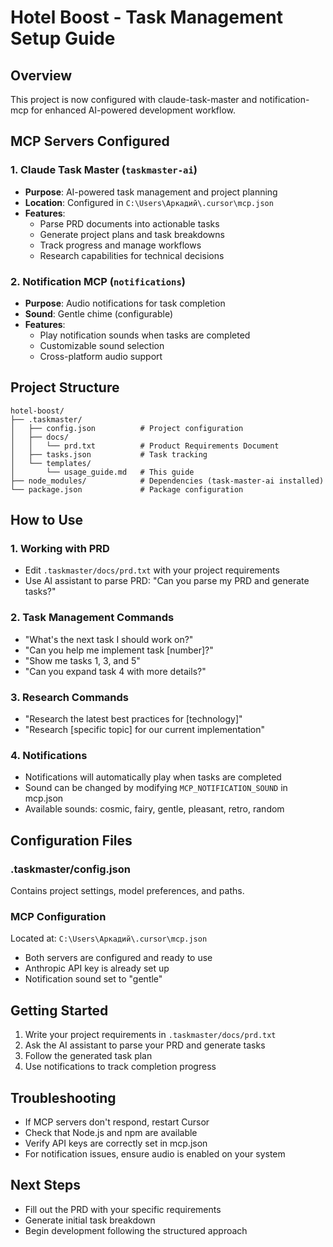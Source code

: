 # Hotel Boost - Task Management Setup Guide

## Overview
This project is now configured with claude-task-master and notification-mcp for enhanced AI-powered development workflow.

## MCP Servers Configured

### 1. Claude Task Master (`taskmaster-ai`)
- **Purpose**: AI-powered task management and project planning
- **Location**: Configured in `C:\Users\Аркадий\.cursor\mcp.json`
- **Features**:
  - Parse PRD documents into actionable tasks
  - Generate project plans and task breakdowns
  - Track progress and manage workflows
  - Research capabilities for technical decisions

### 2. Notification MCP (`notifications`)
- **Purpose**: Audio notifications for task completion
- **Sound**: Gentle chime (configurable)
- **Features**:
  - Play notification sounds when tasks are completed
  - Customizable sound selection
  - Cross-platform audio support

## Project Structure

```
hotel-boost/
├── .taskmaster/
│   ├── config.json          # Project configuration
│   ├── docs/
│   │   └── prd.txt          # Product Requirements Document
│   ├── tasks.json           # Task tracking
│   └── templates/
│       └── usage_guide.md   # This guide
├── node_modules/            # Dependencies (task-master-ai installed)
└── package.json             # Package configuration
```

## How to Use

### 1. Working with PRD
- Edit `.taskmaster/docs/prd.txt` with your project requirements
- Use AI assistant to parse PRD: "Can you parse my PRD and generate tasks?"

### 2. Task Management Commands
- "What's the next task I should work on?"
- "Can you help me implement task [number]?"
- "Show me tasks 1, 3, and 5"
- "Can you expand task 4 with more details?"

### 3. Research Commands
- "Research the latest best practices for [technology]"
- "Research [specific topic] for our current implementation"

### 4. Notifications
- Notifications will automatically play when tasks are completed
- Sound can be changed by modifying `MCP_NOTIFICATION_SOUND` in mcp.json
- Available sounds: cosmic, fairy, gentle, pleasant, retro, random

## Configuration Files

### .taskmaster/config.json
Contains project settings, model preferences, and paths.

### MCP Configuration
Located at: `C:\Users\Аркадий\.cursor\mcp.json`
- Both servers are configured and ready to use
- Anthropic API key is already set up
- Notification sound set to "gentle"

## Getting Started
1. Write your project requirements in `.taskmaster/docs/prd.txt`
2. Ask the AI assistant to parse your PRD and generate tasks
3. Follow the generated task plan
4. Use notifications to track completion progress

## Troubleshooting
- If MCP servers don't respond, restart Cursor
- Check that Node.js and npm are available
- Verify API keys are correctly set in mcp.json
- For notification issues, ensure audio is enabled on your system

## Next Steps
- Fill out the PRD with your specific requirements
- Generate initial task breakdown
- Begin development following the structured approach

